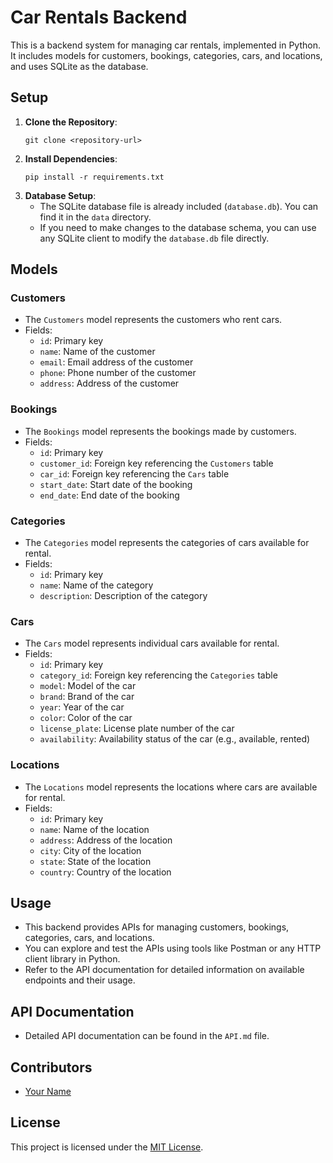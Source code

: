 # Car Rentals Backend

This is a backend system for managing car rentals, implemented in Python. It includes models for customers, bookings, categories, cars, and locations, and uses SQLite as the database.

## Setup

1. **Clone the Repository**: 
    ```
    git clone <repository-url>
    ```
2. **Install Dependencies**:
    ```
    pip install -r requirements.txt
    ```
3. **Database Setup**:
    - The SQLite database file is already included (`database.db`). You can find it in the `data` directory.
    - If you need to make changes to the database schema, you can use any SQLite client to modify the `database.db` file directly.

## Models

### Customers
- The `Customers` model represents the customers who rent cars.
- Fields:
  - `id`: Primary key
  - `name`: Name of the customer
  - `email`: Email address of the customer
  - `phone`: Phone number of the customer
  - `address`: Address of the customer

### Bookings
- The `Bookings` model represents the bookings made by customers.
- Fields:
  - `id`: Primary key
  - `customer_id`: Foreign key referencing the `Customers` table
  - `car_id`: Foreign key referencing the `Cars` table
  - `start_date`: Start date of the booking
  - `end_date`: End date of the booking

### Categories
- The `Categories` model represents the categories of cars available for rental.
- Fields:
  - `id`: Primary key
  - `name`: Name of the category
  - `description`: Description of the category

### Cars
- The `Cars` model represents individual cars available for rental.
- Fields:
  - `id`: Primary key
  - `category_id`: Foreign key referencing the `Categories` table
  - `model`: Model of the car
  - `brand`: Brand of the car
  - `year`: Year of the car
  - `color`: Color of the car
  - `license_plate`: License plate number of the car
  - `availability`: Availability status of the car (e.g., available, rented)

### Locations
- The `Locations` model represents the locations where cars are available for rental.
- Fields:
  - `id`: Primary key
  - `name`: Name of the location
  - `address`: Address of the location
  - `city`: City of the location
  - `state`: State of the location
  - `country`: Country of the location

## Usage

- This backend provides APIs for managing customers, bookings, categories, cars, and locations.
- You can explore and test the APIs using tools like Postman or any HTTP client library in Python.
- Refer to the API documentation for detailed information on available endpoints and their usage.

## API Documentation

- Detailed API documentation can be found in the `API.md` file.

## Contributors

- [Your Name](https://github.com/yourusername)

## License

This project is licensed under the [MIT License](LICENSE).
